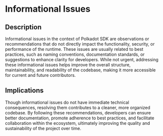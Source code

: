 # Informational Issues

## Description

Informational issues in the context of Polkadot SDK are observations or recommendations that do not directly impact the functionality, security, or performance of the runtime. These issues are usually related to best practices, such as naming conventions, documentation standards, or suggestions to enhance clarity for developers. While not urgent, addressing these informational issues helps improve the overall structure, maintainability, and readability of the codebase, making it more accessible for current and future contributors.

## Implications

Though informational issues do not have immediate technical consequences, resolving them contributes to a cleaner, more organized codebase. By following these recommendations, developers can ensure better documentation, promote adherence to best practices, and facilitate collaboration within the ecosystem, ultimately improving the quality and sustainability of the project over time.

